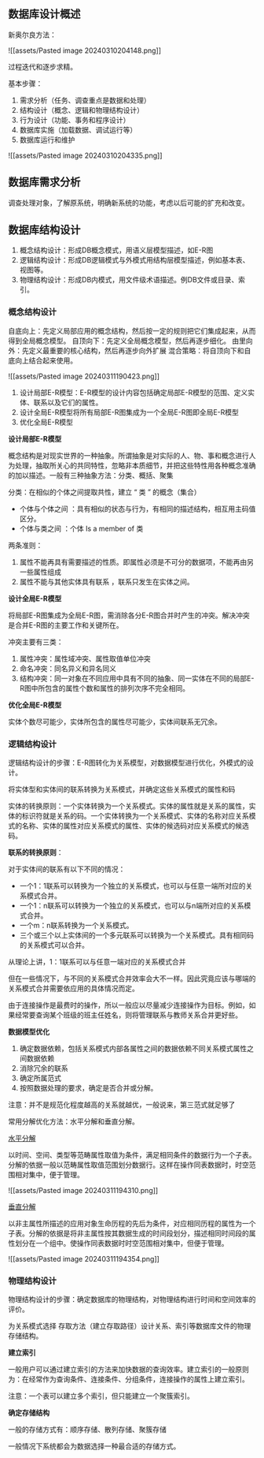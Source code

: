 

## 数据库设计概述

新奥尔良方法：

![[assets/Pasted image 20240310204148.png]]

过程迭代和逐步求精。

基本步骤：

1. 需求分析（任务、调查重点是数据和处理）
2. 结构设计（概念、逻辑和物理结构设计）
3. 行为设计（功能、事务和程序设计）
4. 数据库实施（加载数据、调试运行等）
5. 数据库运行和维护

![[assets/Pasted image 20240310204335.png]]


## 数据库需求分析

调查处理对象，了解原系统，明确新系统的功能，考虑以后可能的扩充和改变。

## 数据库结构设计

1. 概念结构设计：形成DB概念模式，用语义层模型描述，如E-R图
2. 逻辑结构设计：形成DB逻辑模式与外模式用结构层模型描述，例如基本表、视图等。
3. 物理结构设计：形成DB内模式，用文件级术语描述。例DB文件或目录、索引。

### 概念结构设计

自底向上：先定义局部应用的概念结构，然后按一定的规则把它们集成起来，从而得到全局概念模型。
自顶向下：先定义全局概念模型，然后再逐步细化。
由里向外：先定义最重要的核心结构，然后再逐步向外扩展
混合策略：将自顶向下和自底向上结合起来使用。

![[assets/Pasted image 20240311190423.png]]

1. 设计局部E-R模型：E-R模型的设计内容包括确定局部E-R模型的范围、定义实体、联系以及它们的属性。
2. 设计全局E-R模型将所有局部E-R图集成为一个全局E-R图即全局E-R模型
3. 优化全局E-R模型

**设计局部E-R模型**

概念结构是对现实世界的一种抽象。所谓抽象是对实际的人、物、事和概念进行人为处理，抽取所关心的共同特性，忽略非本质细节，并把这些特性用各种概念准确的加以描述。一般有三种抽象方法：分类、概括、聚集

分类：在相似的个体之间提取共性，建立 “ 类 ” 的概念（集合）
- 个体与个体之间 ：具有相似的状态与行为，有相同的描述结构，相互用主码值区分。
- 个体与类之间 ：个体 Is a member of 类

两条准则：
1. 属性不能再具有需要描述的性质。即属性必须是不可分的数据项，不能再由另一些属性组成
2.   属性不能与其他实体具有联系 ，联系只发生在实体之间。

**设计全局E-R模型**

将局部E-R图集成为全局E-R图，需消除各分E-R图合并时产生的冲突。解决冲突是合并E-R图的主要工作和关键所在。

冲突主要有三类：
1. 属性冲突：属性域冲突、属性取值单位冲突
2. 命名冲突：同名异义和异名同义
3. 结构冲突：同一对象在不同应用中具有不同的抽象、同一实体在不同的局部E-R图中所包含的属性个数和属性的排列次序不完全相同。

**优化全局E-R模型**

实体个数尽可能少，实体所包含的属性尽可能少，实体间联系无冗余。

### 逻辑结构设计

逻辑结构设计的步骤：E-R图转化为关系模型，对数据模型进行优化，外模式的设计。

将实体型和实体间的联系转换为关系模式，并确定这些关系模式的属性和码

实体的转换原则：一个实体转换为一个关系模式。实体的属性就是关系的属性，实体的标识符就是关系的码。一个实体转换为一个关系模式、实体的名称对应关系模式的名称、实体的属性对应关系模式的属性、实体的候选码对应关系模式的候选码。

**联系的转换原则**：

对于实体间的联系有以下不同的情况：
- 一个1：1联系可以转换为一个独立的关系模式，也可以与任意一端所对应的关系模式合并。
- 一个1：n联系可以转换为一个独立的关系模式，也可以与n端所对应的关系模式合并。
- 一个m：n联系转换为一个关系模式。
- 三个或三个以上实体间的一个多元联系可以转换为一个关系模式。具有相同码的关系模式可以合并。

从理论上讲，1：1联系可以与任意一端对应的关系模式合并

但在一些情况下，与不同的关系模式合并效率会大不一样。因此究竟应该与哪端的关系模式合并需要依应用的具体情况而定。

由于连接操作是最费时的操作，所以一般应以尽量减少连接操作为目标。例如，如果经常要查询某个班级的班主任姓名，则将管理联系与教师关系合并更好些。

**数据模型优化**

1. 确定数据依赖，包括关系模式内部各属性之间的数据依赖不同关系模式属性之间数据依赖
2. 消除冗余的联系
3. 确定所属范式
4. 按照数据处理的要求，确定是否合并或分解。

注意：并不是规范化程度越高的关系就越优，一般说来，第三范式就足够了

常用分解优化方法：水平分解和垂直分解。

<u>水平分解</u>

以时间、空间、类型等范畴属性取值为条件，满足相同条件的数据行为一个子表。分解的依据一般以范畴属性取值范围划分数据行。这样在操作同表数据时，时空范围相对集中，便于管理。

![[assets/Pasted image 20240311194310.png]]

<u>垂直分解</u>

以非主属性所描述的应用对象生命历程的先后为条件，对应相同历程的属性为一个子表。分解的依据是将非主属性按其数据生成的时间段划分，描述相同时间段的属性划分在一个组中。使操作同表数据时时空范围相对集中，但便于管理。

![[assets/Pasted image 20240311194354.png]]

### 物理结构设计

物理结构设计的步骤：确定数据库的物理结构，对物理结构进行时间和空间效率的评价。

为关系模式选择 存取方法（建立存取路径）设计关系、索引等数据库文件的物理存储结构。

**建立索引**

 一般用户可以通过建立索引的方法来加快数据的查询效率。建立索引的一般原则为：在经常作为查询条件、连接条件、分组条件，连接操作的属性上建立索引。

注意：一个表可以建立多个索引，但只能建立一个聚簇索引。

**确定存储结构**

一般的存储方式有：顺序存储、散列存储、聚簇存储

一般情况下系统都会为数据选择一种最合适的存储方式。

